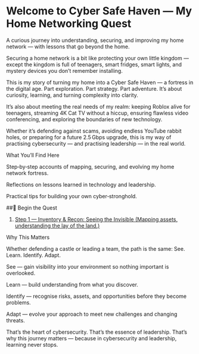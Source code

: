 # Welcome to Cyber Safe Haven — My Home Networking Quest

A curious journey into understanding, securing, and improving my home network — with lessons that go beyond the home.

Securing a home network is a bit like protecting your own little kingdom — except the kingdom is full of teenagers, smart fridges, smart lights, and mystery devices you don’t remember installing.

This is my story of turning my home into a Cyber Safe Haven — a fortress in the digital age.
Part exploration. Part strategy. Part adventure. It’s about curiosity, learning, and turning complexity into clarity.

It’s also about meeting the real needs of my realm:
keeping Roblox alive for teenagers, streaming 4K Cat TV without a hiccup, ensuring flawless video conferencing, and exploring the boundaries of new technology.

Whether it’s defending against scams, avoiding endless YouTube rabbit holes, or preparing for a future 2.5 Gbps upgrade, this is my way of practising cybersecurity — and practising leadership — in the real world.

What You’ll Find Here

Step‑by‑step accounts of mapping, securing, and evolving my home network fortress.

Reflections on lessons learned in technology and leadership.

Practical tips for building your own cyber‑stronghold.

##📌 Begin the Quest

1. [Step 1 — Inventory & Recon: Seeing the Invisible
 (Mapping assets, understanding the lay of the land.)](chapters/01-charting-the-unknown.md)

Why This Matters

Whether defending a castle or leading a team, the path is the same:
See. Learn. Identify. Adapt.

See — gain visibility into your environment so nothing important is overlooked.

Learn — build understanding from what you discover.

Identify — recognise risks, assets, and opportunities before they become problems.

Adapt — evolve your approach to meet new challenges and changing threats.

That’s the heart of cybersecurity. That’s the essence of leadership. That’s why this journey matters — because in cybersecurity and leadership, learning never stops.
